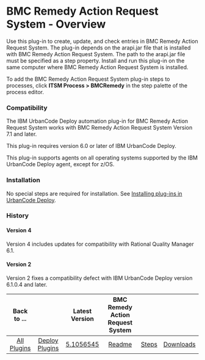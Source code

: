
# BMC Remedy Action Request System - Overview

Use this plug-in to create, update, and check entries in BMC Remedy Action Request System. The plug-in depends on the arapi.jar file that is installed with BMC Remedy Action Request System. The path to the arapi.jar file must be specified as a step property. Install and run this plug-in on the same computer where BMC Remedy Action Request System is installed.

To add the BMC Remedy Action Request System plug-in steps to processes, click **ITSM Process > BMCRemedy** in the step palette of the process editor.

### Compatibility

The IBM UrbanCode Deploy automation plug-in for BMC Remedy Action Request System works with BMC Remedy Action Request System Version 7.1 and later.

This plug-in requires version 6.0 or later of IBM UrbanCode Deploy.

This plug-in supports agents on all operating systems supported by the IBM UrbanCode Deploy agent, except for z/OS.

### Installation

No special steps are required for installation. See [Installing plug-ins in UrbanCode Deploy](https://community.ibm.com/community/user/wasdevops/blogs/laurel-dickson-bull1/2022/06/13/install-plugins "Installing plug-ins in UrbanCode Deploy").

### History

#### Version 4

Version 4 includes updates for compatibility with Rational Quality Manager 6.1.

#### Version 2

Version 2 fixes a compatibility defect with IBM UrbanCode Deploy version 6.1.0.4 and later.


|Back to ...||Latest Version|BMC Remedy Action Request System |||
| :---: | :---: | :---: | :---: | :---: | :---: |
|[All Plugins](../../index.md)|[Deploy Plugins](../README.md)|[5.1056545](https://raw.githubusercontent.com/UrbanCode/IBM-UCD-PLUGINS/main/files/Remedy/Remedy-5.1056545.zip)|[Readme](README.md)|[Steps](steps.md)|[Downloads](downloads.md)|
